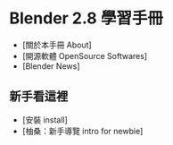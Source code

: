 Blender 2.8 學習手冊
===

- [關於本手冊 About]
- [開源軟體 OpenSource Softwares]
- [Blender News]

新手看這裡
---
- [安裝 install]
- [柚桑：新手導覽 intro for newbie]
